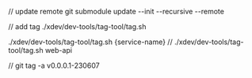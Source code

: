 // update remote
git submodule update --init --recursive --remote

// add tag
./xdev/dev-tools/tag-tool/tag.sh

./xdev/dev-tools/tag-tool/tag.sh {service-name}
// ./xdev/dev-tools/tag-tool/tag.sh web-api


//
git tag -a v0.0.0.1-230607
